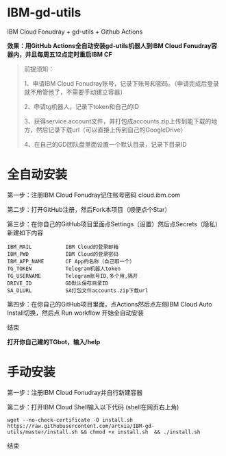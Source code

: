 # IBM-gd-utils

IBM Cloud Fonudray + gd-utils + Github Actions

**效果：用GitHub Actions全自动安装gd-utils机器人到IBM Cloud Fonudray容器内，并且每周五12点定时重启IBM CF**

>
>前提须知：
>
>1、申请IBM Cloud Fonudray账号，记录下账号和密码。（申请完成后登录就不用管他了，不需要手动建立容器）
>
>2、申请tg机器人，记录下token和自己的ID
>
>3、获得service account文件，并打包成accounts.zip上传到能下载的地方，然后记录下载url（可以直接上传到自己的GoogleDrive）
>
>4、在自己的GD团队盘里面设置一个默认目录，记录下目录ID
>

# 全自动安装

第一步：注册IBM Cloud Fonudray记住账号密码 cloud.ibm.com

第二步：打开GitHub注册，然后Fork本项目（顺便点个Star）

第三步：在你自己的GitHub项目里面点Settings（设置）然后点Secrets（隐私）新建如下内容

 ```
IBM_MAIL           IBM Cloud的登录邮箱
IBM_PWD            IBM Cloud的登录密码
IBM_APP_NAME       CF App的名称（自己取一个）
TG_TOKEN           Telegram机器人token
TG_USERNAME        Telegram账号ID,多个用,隔开
DRIVE_ID           GD默认保存目录ID
SA_DLURL           SA打包文件accounts.zip下载url
 ```

第四步：在你自己的GitHub项目里面，点Actions然后点左侧IBM Cloud Auto Install切换，然后点 Run workflow 开始全自动安装

结束

**打开你自己建的TGbot，输入/help**



# 手动安装

第一步：注册IBM Cloud Fonudray并自行新建容器

第二步：打开IBM Cloud Shell输入以下代码 (shell在网页右上角)

 ```
wget --no-check-certificate -O install.sh https://raw.githubusercontent.com/artxia/IBM-gd-utils/master/install.sh && chmod +x install.sh  && ./install.sh
 ```

结束